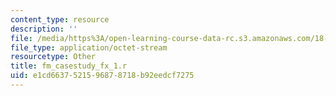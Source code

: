 ```yaml
---
content_type: resource
description: ''
file: /media/https%3A/open-learning-course-data-rc.s3.amazonaws.com/18-s096-topics-in-mathematics-with-applications-in-finance-fall-2013/e1cd6637521596878718b92eedcf7275_fm_casestudy_fx_1.r
file_type: application/octet-stream
resourcetype: Other
title: fm_casestudy_fx_1.r
uid: e1cd6637-5215-9687-8718-b92eedcf7275
---
```

